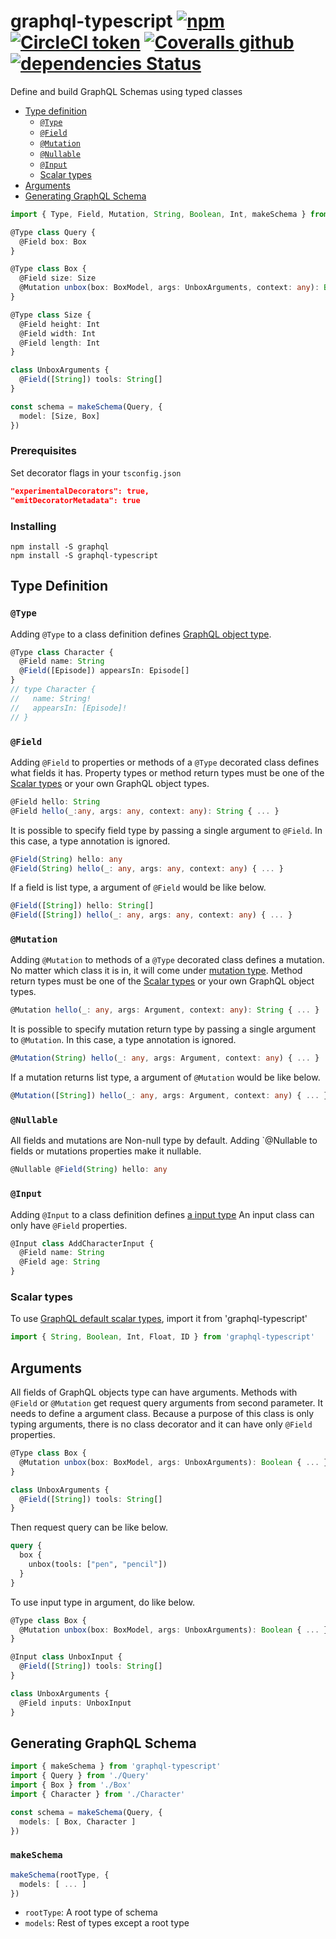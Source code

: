 # graphql-typescript [![npm](https://img.shields.io/npm/dt/graphql-typescript.svg?style=flat-square)](https://www.npmjs.com/package/graphql-typescript) [![CircleCI token](https://img.shields.io/circleci/token/13928c03d7e040db692e4a58e8a387a856d12fd7/project/github/vichyssoise/graphql-typescript/master.svg?style=flat-square)](https://circleci.com/gh/vichyssoise/graphql-typescript/tree/master) [![Coveralls github](https://img.shields.io/coveralls/github/vichyssoise/graphql-typescript/master.svg?style=flat-square)](https://coveralls.io/github/vichyssoise/graphql-typescript?branch=master) [![dependencies Status](https://david-dm.org/vichyssoise/graphql-typescript/status.svg?style=flat-square)](https://david-dm.org/vichyssoise/graphql-typescript)

Define and build GraphQL Schemas using typed classes

- [Type definition](#type-definition)
  + [`@Type`](#@type)
  + [`@Field`](#@field)
  + [`@Mutation`](#@mutation)
  + [`@Nullable`](#@nullable)
  + [`@Input`](#@input)
  + [Scalar types](#scalar-types)
- [Arguments](#arguments)
- [Generating GraphQL Schema](#generating-graphql-schema)


```ts
import { Type, Field, Mutation, String, Boolean, Int, makeSchema } from 'graphql-typescript'

@Type class Query {
  @Field box: Box
}

@Type class Box {
  @Field size: Size
  @Mutation unbox(box: BoxModel, args: UnboxArguments, context: any): Boolean { ... }
}

@Type class Size {
  @Field height: Int
  @Field width: Int
  @Field length: Int
}

class UnboxArguments {
  @Field([String]) tools: String[]
}

const schema = makeSchema(Query, {
  model: [Size, Box]
})
```


### Prerequisites

Set decorator flags in your `tsconfig.json`

```json
"experimentalDecorators": true,
"emitDecoratorMetadata": true
```


### Installing

```
npm install -S graphql
npm install -S graphql-typescript
```


## Type Definition

### `@Type`

Adding `@Type` to a class definition defines [GraphQL object type](http://graphql.org/learn/schema/#object-types-and-fields).

```ts
@Type class Character {
  @Field name: String
  @Field([Episode]) appearsIn: Episode[]
}
// type Character {
//   name: String!
//   appearsIn: [Episode]!
// }
```


### `@Field`

Adding `@Field` to properties or methods of a `@Type` decorated class defines what fields it has.
Property types or method return types must be one of the [Scalar types](#scalar-types) or your own GraphQL object types.

```ts
@Field hello: String
@Field hello(_:any, args: any, context: any): String { ... }
```

It is possible to specify field type by passing a single argument to `@Field`. In this case, a type annotation is ignored.

```ts
@Field(String) hello: any
@Field(String) hello(_: any, args: any, context: any) { ... }
```

If a field is list type, a argument of `@Field` would be like below.

```ts
@Field([String]) hello: String[]
@Field([String]) hello(_: any, args: any, context: any) { ... }
```


### `@Mutation`

Adding `@Mutation` to methods of a `@Type` decorated class defines a mutation. No matter which class it is in, it will come under [mutation type](http://graphql.org/learn/schema/#the-query-and-mutation-types).
Method return types must be one of the [Scalar types](#scalar-types) or your own GraphQL object types.

```ts
@Mutation hello(_: any, args: Argument, context: any): String { ... }
```

It is possible to specify mutation return type by passing a single argument to `@Mutation`. In this case, a type annotation is ignored.

```ts
@Mutation(String) hello(_: any, args: Argument, context: any) { ... }
```

If a mutation returns list type, a argument of `@Mutation` would be like below.

```ts
@Mutation([String]) hello(_: any, args: Argument, context: any) { ... }
```


### `@Nullable`

All fields and mutations are Non-null type by default.
Adding `@Nullable to fields or mutations properties make it nullable.

```ts
@Nullable @Field(String) hello: any
```


### `@Input`

Adding `@Input` to a class definition defines [a input type](http://graphql.org/learn/schema/#input-types)
An input class can only have `@Field` properties.

```ts
@Input class AddCharacterInput {
  @Field name: String
  @Field age: String
}
```


### Scalar types

To use [GraphQL default scalar types](http://graphql.org/learn/schema/#scalar-types), import it from 'graphql-typescript'

```ts
import { String, Boolean, Int, Float, ID } from 'graphql-typescript'
```

## Arguments

All fields of GraphQL objects type can have arguments. Methods with `@Field` or `@Mutation` get request query arguments from second parameter.
It needs to define a argument class. Because a purpose of this class is only typing arguments, there is no class decorator and it can have only `@Field` properties.

```ts
@Type class Box {
  @Mutation unbox(box: BoxModel, args: UnboxArguments): Boolean { ... }
}

class UnboxArguments {
  @Field([String]) tools: String[]
}
```

Then request query can be like below.

```graphql
query {
  box {
    unbox(tools: ["pen", "pencil"])
  }
}
```

To use input type in argument, do like below.

```ts
@Type class Box {
  @Mutation unbox(box: BoxModel, args: UnboxArguments): Boolean { ... }
}

@Input class UnboxInput {
  @Field([String]) tools: String[]
}

class UnboxArguments {
  @Field inputs: UnboxInput
}
```


## Generating GraphQL Schema

```ts
import { makeSchema } from 'graphql-typescript'
import { Query } from './Query'
import { Box } from './Box'
import { Character } from './Character'

const schema = makeSchema(Query, {
  models: [ Box, Character ]
})
```

### `makeSchema`

```ts
makeSchema(rootType, {
  models: [ ... ]
})
```

- `rootType`: A root type of schema
- `models`: Rest of types except a root type